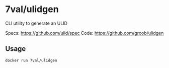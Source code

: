 # 7val/ulidgen

CLI utility to generate an ULID

Specs: https://github.com/ulid/spec
Code: https://github.com/groob/ulidgen

## Usage
```bash
docker run 7val/ulidgen
```
